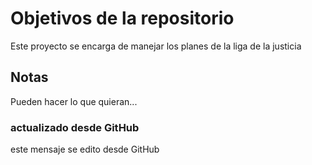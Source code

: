 # Objetivos de la repositorio

Este proyecto se encarga de manejar los planes de la liga de la justicia


## Notas
Pueden hacer lo que quieran...

### actualizado desde GitHub
este mensaje se edito desde GitHub
